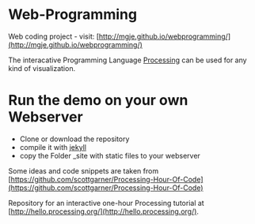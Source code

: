 Web-Programming
===============

Web coding project - visit: [http://mgje.github.io/webprogramming/](http://mgje.github.io/webprogramming/)


The interacative Programming Language [Processing](http://www.processing.org/) 
can be used for any kind of visualization.


Run the demo on your own Webserver
==================================

- Clone or download the repository
- compile it with [jekyll](http://jekyllrb.com/)
- copy the Folder _site with static files to your webserver

Some ideas and code snippets are taken from [https://github.com/scottgarner/Processing-Hour-Of-Code](https://github.com/scottgarner/Processing-Hour-Of-Code)

Repository for an interactive one-hour Processing tutorial at [http://hello.processing.org/](http://hello.processing.org/).
